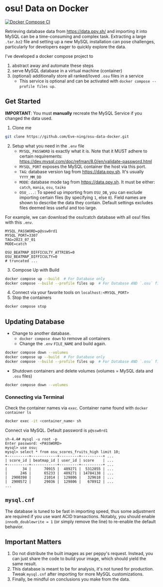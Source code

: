 # osu! Data on Docker
[![Docker Compose CI](https://github.com/Eve-ning/osu-data-docker/actions/workflows/docker-image.yml/badge.svg)](https://github.com/Eve-ning/osu-data-docker/actions/workflows/docker-image.yml)

Retrieving database data from https://data.ppy.sh/ and importing it into MySQL can be a time-consuming and complex task.
Extracting a large `.tar.bz2` file and setting up a new MySQL installation can pose challenges, particularly for
developers eager to quickly explore the data.

I've developed a docker compose project to

1) abstract away and automate these steps
2) serve MySQL database in a virtual machine (container)
3) (optional) additionally store all ranked/loved `.osu` files in a service
   - This service is optional and can be activated with `docker compose --profile files up`. 

## Get Started

**IMPORTANT**: You must **manually** recreate the MySQL Service if you changed the data used. 

1) Clone me

```bash
git clone https://github.com/Eve-ning/osu-data-docker.git
```

2) Setup what you need in the `.env` file
    - `MYSQL_PASSWORD` is exactly what it is. Note that it MUST adhere to certain requirements:
      https://dev.mysql.com/doc/refman/8.0/en/validate-password.html
    - `MYSQL_PORT` exposes the MySQL container the host via this port.
    - `TAG`: database version tag from https://data.ppy.sh. It's usually `YYYY_MM_DD`
    - `MODE`: database mode tag from https://data.ppy.sh. It must be either: `catch`, `mania`, `osu`, `taiko`
    - `OSU_...`: To speed up importing from `OSU_DB`, you can exclude importing certain files (by specifying `1`, else `0`).
      Field names are shown to describe the data they contain.
      Default settings excludes files deemed less useful and too large.
   
For example, we can download the osu!catch database with all osu! files with this `.env`.
```dotenv
MYSQL_PASSWORD=p@ssw0rd1
MYSQL_PORT=3307
TAG=2023_07_01
MODE=catch

OSU_BEATMAP_DIFFICULTY_ATTRIBS=0
OSU_BEATMAP_DIFFICULTY=0
# truncated ...
```

3) Compose Up with Build 

```bash
docker compose up --build  # For Database only
docker compose --build --profile files up  # For Database AND `.osu` files.
```

4) Connect via your favorite tools on `localhost:<MYSQL_PORT>`
5) Stop the containers

```bash
docker compose stop
```

## Updating Database

- Change to another database.
  - `docker compose down` to remove all containers
  - Change the `.env` `FILE_NAME` and build again.

```bash
docker compose down --volumes
docker compose up --build  # For Database only
docker compose --build --profile files up  # For Database AND `.osu` files.
```

- Shutdown containers and delete volumes (volumes = MySQL data and `.osu` files)

```bash
docker compose down --volumes
```

### Connecting via Terminal

Check the container names via `exec`. Container name found with `docker container ls`
```bash
docker exec -it <container_name> sh
```

Connect via MySQL. Default password is `p@ssw0rd1`

```
sh-4.4# mysql -u root -p 
Enter password: <PASSWORD>
mysql> use osu;
mysql> select * from osu_scores_fruits_high limit 10;
+----------+------------+---------+----------+ ...
| score_id | beatmap_id | user_id | score    | ...
+----------+------------+---------+----------+ ...
|       34 |      70915 |  489271 |  5312855 | ...
|      246 |      65233 |  489271 | 14784138 | ...
|  2900398 |      21014 |  129806 |   329618 | ...
|  2900572 |      29036 |  129806 |   678912 | ...
...
```

## `mysql.cnf`

The database is tuned to be fast in importing speed, thus some adjustment are required if you use want
ACID transactions. Notably, you should enable `innodb_doublewrite = 1` (or simply remove the line) to
re-enable the default behavior.

## Important Matters

1) Do not distribute the built images as per peppy's request.
   Instead, you can just share the code to build your image, which should yield the same result.
2) This database is meant to be for analysis, it's not tuned for production. Tweak `mysql.cnf` after importing
   for more MySQL customizations.
3) Finally, be mindful on conclusions you make from the data.
